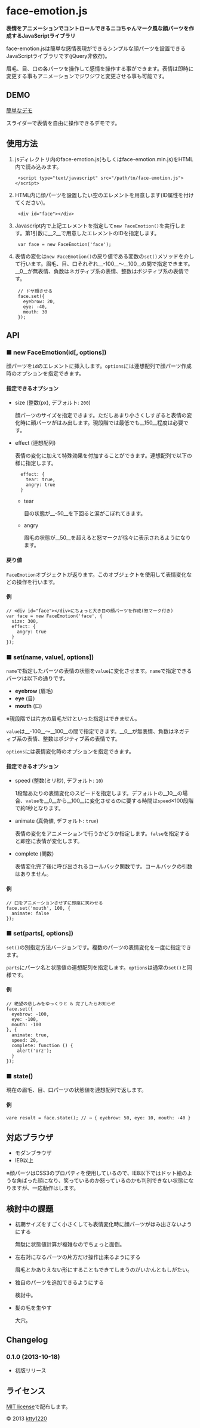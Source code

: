 # face-emotion.js

__表情をアニメーションでコントロールできるニコちゃんマーク風な顔パーツを作成するJavaScriptライブラリ__

face-emotion.jsは簡単な感情表現ができるシンプルな顔パーツを設置できるJavaScriptライブラリです(jQuery非依存)。

眉毛、目、口の各パーツを操作して感情を操作する事ができます。表情は即時に変更する事もアニメーションでジワジワと変更させる事も可能です。

## DEMO

[簡単なデモ](http://ktty1220.ap01.aws.af.cm/face-emotion.js/demo.html)

スライダーで表情を自由に操作できるデモです。

## 使用方法

1. jsディレクトリ内のface-emotion.js(もしくはface-emotion.min.js)をHTML内で読み込みます。

        <script type="text/javascript" src="/path/to/face-emotion.js"></script>

2. HTML内に顔パーツを設置したい空のエレメントを用意します(ID属性を付けてください)。

        <div id="face"></div>

3. Javascript内で上記エレメントを指定して`new FaceEmotion()`を実行します。第1引数に__2__で用意したエレメントのIDを指定します。

        var face = new FaceEmotion('face');

4. 表情の変化は`new FaceEmotion()`の戻り値である変数の`set()`メソッドを介して行います。眉毛、目、口それぞれ__-100__～__100__の間で指定できます。__0__が無表情、負数はネガティブ系の表情、整数はポジティブ系の表情です。

        // ドヤ顔させる
        face.set({
          eyebrow: 20,
          eye: -40,
          mouth: 30
        });

## API

### ■ new FaceEmotion(id[, options])

顔パーツを`id`のエレメントに挿入します。`options`には連想配列で顔パーツ作成時のオプションを指定できます。

#### 指定できるオプション

* size (整数(px), デフォルト: `200`)

    顔パーツのサイズを指定できます。ただしあまり小さくしすぎると表情の変化時に顔パーツがはみ出します。現段階では最低でも__150__程度は必要です。

* effect (連想配列)

    表情の変化に加えて特殊効果を付加することができます。連想配列で以下の様に指定します。

        effect: {
          tear: true,
          angry: true
        }

    * tear

        目の状態が__-50__を下回ると涙がこぼれてきます。

    * angry

        眉毛の状態が__50__を超えると怒マークが徐々に表示されるようになります。

#### 戻り値

`FaceEmotion`オブジェクトが返ります。このオブジェクトを使用して表情変化などの操作を行います。

#### 例

    // <div id="face"></div>にちょっと大き目の顔パーツを作成(怒マーク付き)
    var face = new FaceEmotion('face', {
      size: 300,
      effect: {
        angry: true
      }
    });

### ■ set(name, value[, options])

`name`で指定したパーツの表情の状態を`value`に変化させます。`name`で指定できるパーツは以下の通りです。

* __eyebrow__ (眉毛)
* __eye__ (目)
* __mouth__ (口)

※現段階では片方の眉毛だけといった指定はできません。

`value`は__-100__～__100__の間で指定できます。__0__が無表情、負数はネガティブ系の表情、整数はポジティブ系の表情です。

`options`には表情変化時のオプションを指定できます。 

#### 指定できるオプション

* speed (整数(ミリ秒), デフォルト: `10`)

    1段階あたりの表情変化のスピードを指定します。デフォルトの__10__の場合、`value`を__0__から__100__に変化させるのに要する時間は`speed`×100段階で約1秒となります。

* animate (真偽値, デフォルト: `true`) 

    表情の変化をアニメーションで行うかどうか指定します。`false`を指定すると即座に表情が変化します。

* complete (関数)

    表情変化完了後に呼び出されるコールバック関数です。コールバックの引数はありません。

#### 例

    // 口をアニメーションさせずに即座に笑わせる
    face.set('mouth', 100, {
      animate: false
    });

### ■ set(parts[, options])

`set()`の別指定方法バージョンです。複数のパーツの表情変化を一度に指定できます。

`parts`にパーツ名と状態値の連想配列を指定します。`options`は通常の`set()`と同様です。

#### 例

    // 絶望の悲しみをゆっくりと & 完了したらお知らせ
    face.set({
      eyebrow: -100,
      eye: -100,
      mouth: -100
    }, {
      animate: true,
      speed: 20,
      complete: function () {
        alert('orz');
      }
    });

### ■ state()

現在の眉毛、目、口パーツの状態値を連想配列で返します。

#### 例

    vare result = face.state(); // → { eyebrow: 50, eye: 10, mouth: -40 }

## 対応ブラウザ

* モダンブラウザ
* IE9以上

※顔パーツはCSS3のプロパティを使用しているので、IE8以下ではドット絵のような角ばった顔になり、笑っているのか怒っているのかも判別できない状態になりますが、一応動作はします。

## 検討中の課題

* 初期サイズをすごく小さくしても表情変化時に顔パーツがはみ出さないようにする

    無駄に状態値計算が複雑なのでちょっと面倒。

* 左右対になるパーツの片方だけ操作出来るようにする

    眉毛とかありえない形にすることもできてしまうのがいかんともしがたい。

* 独自のパーツを追加できるようにする

    検討中。

* 髪の毛を生やす

    大穴。

## Changelog

### 0.1.0 (2013-10-18)

* 初版リリース

## ライセンス

[MIT license](http://www.opensource.org/licenses/mit-license)で配布します。

&copy; 2013 [ktty1220](mailto:ktty1220@gmail.com)
